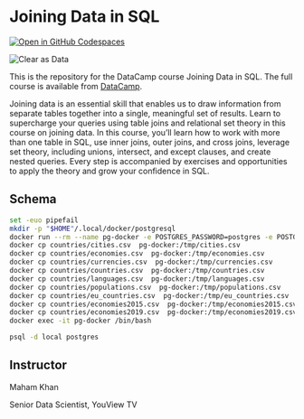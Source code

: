 # Joining Data in SQL

[![Open in GitHub Codespaces](https://github.com/codespaces/badge.svg)](https://codespaces.new/datttrian/joining-data-in-sql)

![Clear as Data](http://drive.google.com/uc?export=view&id=1PJVtMhPE_h3g2c9wXm9tf6_pIhvMyDRI)

This is the repository for the DataCamp course Joining Data in SQL. The full course is available from [DataCamp](https://www.datacamp.com/courses/joining-data-in-sql).

Joining data is an essential skill that enables us to draw information from separate tables together into a single, meaningful set of results. Learn to supercharge your queries using table joins and relational set theory in this course on joining data. In this course, you’ll learn how to work with more than one table in SQL, use inner joins, outer joins, and cross joins, leverage set theory, including unions, intersect, and except clauses, and create nested queries. Every step is accompanied by exercises and opportunities to apply the theory and grow your confidence in SQL.

## Schema

``` sh
set -euo pipefail
mkdir -p "$HOME"/.local/docker/postgresql
docker run --rm --name pg-docker -e POSTGRES_PASSWORD=postgres -e POSTGRES_DB=local -d -p 5432:5432 -e PGDATA=/var/lib/postgresql/data/pgdata -v "$HOME"/.local/docker/postgresql/data:/var/lib/postgresql/data postgres
docker cp countries/cities.csv  pg-docker:/tmp/cities.csv
docker cp countries/economies.csv  pg-docker:/tmp/economies.csv
docker cp countries/currencies.csv  pg-docker:/tmp/currencies.csv
docker cp countries/countries.csv  pg-docker:/tmp/countries.csv
docker cp countries/languages.csv  pg-docker:/tmp/languages.csv
docker cp countries/populations.csv  pg-docker:/tmp/populations.csv
docker cp countries/eu_countries.csv  pg-docker:/tmp/eu_countries.csv
docker cp countries/economies2015.csv  pg-docker:/tmp/economies2015.csv
docker cp countries/economies2019.csv  pg-docker:/tmp/economies2019.csv
docker exec -it pg-docker /bin/bash
```

``` sh
psql -d local postgres
```

## Instructor

Maham Khan

Senior Data Scientist, YouView TV
